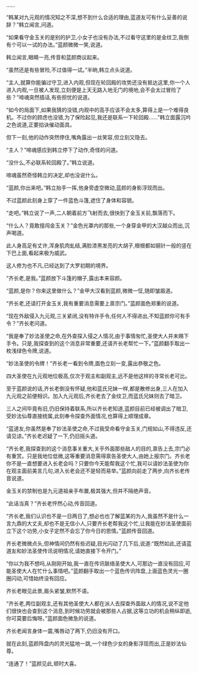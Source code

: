 
……

“韩某对九元观的情况知之不深,想不到什么合适的理由,蓝道友可有什么妥善的说辞？”韩立闻言,问道。

“如果看守金玉关的是别的护卫,小女子也没有办法,不过看守这里的是金纹卫,我倒有个可以一试的办法。”蓝颜微微一笑,说道。

韩立闻言,眼睛一亮,传音和蓝颜商议起来。

“虽然还是有些冒险,不过值得一试。”半晌,韩立点头说道。

“主人,就算你能骗过守卫,进入内观,但现在轮回殿的攻势还没有抵达这里,你一个人进入内观,一旦被人发现,立刻便是上天无路入地无门的境地,会不会太过冒险了些？”啼魂突然插话,有些担忧的说道。

“如今的局面下,如果我猜的没错,内观中的高手应该不会太多,算得上是一个难得良机。不过你的顾虑也没错,为了保险起见,我还是联系一下轮回殿……”韩立面露沉吟之色说道,正要掐诀催动面具。

但下一刻,他的动作突然停住,嘴角露出一丝笑容,但立刻又隐去。

“主人？”啼魂感应到韩立停下了动作,奇怪的问道。

“没什么,不必联系轮回殿了。”韩立说道。

啼魂虽然奇怪韩立的决定,却也没说什么。

“蓝颜,你出来吧。”韩立抬手一挥,他身旁虚空微动,蓝颜的身影浮现而出。

不过蓝颜此刻身上穿了一件蓝色斗篷,遮住了身体和容貌。

“走吧。”韩立说了一声,二人朝着前方飞射而去,很快到了金玉关前,飘落而下。

“什么人？竟敢擅闯金玉关？”金色光罩内的那些,一个身穿金甲的大汉越众而出,沉声喝道。

此人身高足有丈许,浑身肌肉虬结,满脸漆黑发亮的大胡子,根根都如钢针一般的竖在下巴上面,看起来极为威武。

这人修为也不凡,已经达到了大罗初期的境界。

“齐长老,是我。”蓝颜放下斗篷的帽子,露出本来容颜。

“蓝颜,是你？你来这里做什么？”金甲大汉看到蓝颜,微微一怔,随即皱眉道。

“齐长老,还请打开金玉关,我有重要消息需要上禀宗门。”蓝颜面色郑重的说道。

“现在外敌侵入九元观,三关紧闭,没有特许手令,任何人不得进出,不知蓝颜你可有手令？”齐长老问道。

“我是奉了妙法圣使之命,在外查探入侵之人情况,由于事情匆忙,圣使大人并未赐下手令。只是,我探查到的这个消息非常重要,还请齐长老帮忙一下。”蓝颜翻手取出一枚浅绿色令牌,说道。

“妙法圣使的令牌！”齐长老一看到令牌,面色立刻一变,露出恭敬之色。

四大圣使在九元观地位极高,仅次于观主和副观主,远不是他这样的寻常长老可比。

至于蓝颜说的话,齐长老倒没有怀疑,他和蓝氏兄妹一样,都是散修出身,三人在加入九元观之前便相识。加入九元观后,齐长老去了金纹卫,而蓝氏兄妹则去了暗卫。

三人之间毕竟有旧,仍旧保持着联系,所以齐长老知道,蓝颜目前已经被调出了暗卫,受妙法仙尊直接统属,此刻奉令探查外面情况,也算得上顺理成章。

“蓝道友,你虽然是奉了妙法圣使之命,不过我受命看守金玉关,门规如山,不得违反,还请见谅。”齐长老迟疑了一下,仍旧摇头道。

“齐长老,我探查到的这个消息事关重大,关乎外面那些敌人的目的,禀告上去,宗门必有重赏。只是我地位低微,这等重要消息需得禀告圣使大人,由她上报宗门。齐长老你不是一直想要进入长老会吗？只要你今天能帮我这个忙,我可以请妙法圣使为你在观主面前美言几句,进入长老会还不是轻而易举。”蓝颜向前走了两步,向齐长老传音说道。

金玉关的禁制也是九元道祖亲手布置,极其强大,但并不隔绝声音。

“此话当真？”齐长老怦然心动,传音回道。

“齐长老,我们认识也不是一日两日了,想必也也了解蓝某的为人,我虽然不是什么一言九鼎的大丈夫,却也不是无信小人,只要齐长老帮我这个忙,让我能在妙法圣使面前立下这个功劳,小女子定然不会忘了你今日的恩情。”蓝颜传音回道。

齐长老微微点头,但神情间仍然有些迟疑,目光闪动了几下后,说道:“既然如此,还请蓝道友和妙法圣使传讯说明情况,请她直接下令开门。”

“你以为我不想吗,从刚刚开始,我一直在传讯联络圣使大人,可那边一直没有回应,可能圣使大人在忙什么事情吧。”蓝颜翻手取出一个蓝色传讯阵盘,上面蓝色灵光一圈圈闪动,可惜始终没有回应。

齐长老眼见此景,眉头紧皱,默然不语。

“齐长老,两位副观主,还有其他圣使大人都在派人去探查外面敌人的情况,说不定他们很快也会查到这个消息,到时候功劳就会被那些人占据,这等立功的机会稍纵即逝,你可莫要后悔呀。”蓝颜面色微急的说道。

齐长老闻言身体一震,嘴唇动了两下,仍旧没有开口。

就在此刻,蓝颜阵盘内的灵光猛地一跳,一个绿色少女的身影浮现而出,正是妙法仙尊。

“连通了！”蓝颜见此,顿时大喜。